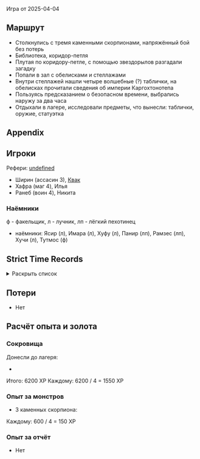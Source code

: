 <!--
<a title="" href="">
  <img src="" style="width:800px" />
</a>
-->

Игра от 2025-04-04

## Маршрут

- Столкнулись с тремя каменными скорпионами, напряжённый бой без потерь
- Библиотека, коридор-петля
- Плутая по коридору-петле, с помощью звездорылов разгадали загадку
- Попали в зал с обелисками и стеллажами
- Внутри стеллажей нашли четыре волшебные (?) таблички, на обелисках прочитали сведения об империи Каргохтонотепа
- Пользуясь предсказанием о безопасном времени, выбрались наружу за два часа
- Отдыхали в лагере, исследовали предметы, что вынесли: таблички, оружие, статуэтка


 ## Appendix
 
<!-- toc -->

<!-- tocstop -->

## Игроки

Рефери: [undefined](https://t.me/oktottrpg)

- Ширин (ассасин 3), [Квак](https://t.me/troglog)
- Хафра (маг 4), Илья
- Ранеб (воин 4), Никита

### Наёмники

ф - факельщик, л - лучник, лп - лёгкий пехотинец

- наёмники: Ясир (л), Имара (л), Хуфу (л), Панир (лп), Рамзес (лп), Хучи (л), Тутмос (ф)

## Strict Time Records

<details><summary>Раскрыть список</summary>

По дням

- 1 день: 1ч + 2ч20м (игра 1) 10 января
- 2 день: отдых в лагере, ночёвка (игра 2) 17 января
- 3 день: 1ч + 3ч20м, остались внутри (конец игры 2). 4ч30м внутри (игра 3). 2ч30м (игра 4).
- 4-7 день: отдых, наём
- 8 день: раскопки шахты снаружи (конец игры 4) (игра 5)
- 9 день: 3ч10м внутри (конец игры 5) (игра 6), вышли наружу и ночевали в лагере
- 10 день: 4ч внутри (конец игры 6), 7ч + 40м в гротах (игра 7), 1ч10 м (игра 8) (Ширин, икра)
- 11-13 день: отдых в лагере, отправка каравана с сокровищами в поселение
- 14 день: 4ч10м (конец игры 8), 3ч40м (игра 9)
- 15 день: отдых, исследования
- ...
- 17 день: караван доедет до поселения
- ...
- 20 день: икра в Ширин созревает

</details>

## Потери

- Нет

## Расчёт опыта и золота

### Сокровища

Донесли до лагеря:

- 


Итого: 6200 XP Каждому: 6200 / 4 = 1550 XP


### Опыт за монстров

- 3 каменных скорпиона: 

Каждому: 600 / 4 = 150 XP

### Опыт за отчёт

- Нет
